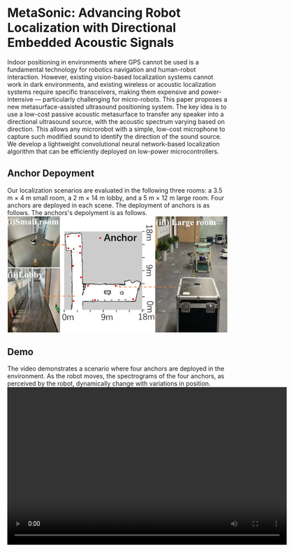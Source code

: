 # MetaSonic: Advancing Robot Localization with Directional Embedded Acoustic Signals

Indoor positioning in environments where GPS cannot be used is a fundamental technology for robotics navigation and human-robot interaction. However, existing vision-based localization systems cannot work in dark environments, and existing wireless or acoustic localization systems require specific transceivers, making them expensive and power-intensive — particularly challenging for micro-robots.
This paper proposes a new metasurface-assisted ultrasound positioning system. The key idea is to use a low-cost passive acoustic metasurface to transfer any speaker into a directional ultrasound source, with the acoustic spectrum varying based on direction. This allows any microrobot with a simple, low-cost microphone to capture such modified sound to identify the direction of the sound source. We develop a lightweight convolutional neural network-based localization algorithm that can be efficiently deployed on low-power microcontrollers. 

## Anchor Depoyment
Our localization scenarios are evaluated in the following three rooms: a 3.5 m × 4 m small room, a 2 m × 14 m lobby, and a 5 m × 12 m large room. Four anchors are deployed in each scene. The deployment of anchors is as follows. The anchors's depolyment is as follows.
![Scenario](./img/scene.png)

## Demo 
The video demonstrates a scenario where four anchors are deployed in the environment. As the robot moves, the spectrograms of the four anchors, as perceived by the robot, dynamically change with variations in position.
<video width="640" height="360" controls>
  <source src="./img/spectrum_and_moving_robot.mp4" type="video/mp4">
  Your browser does not support the video tag.
</video>
